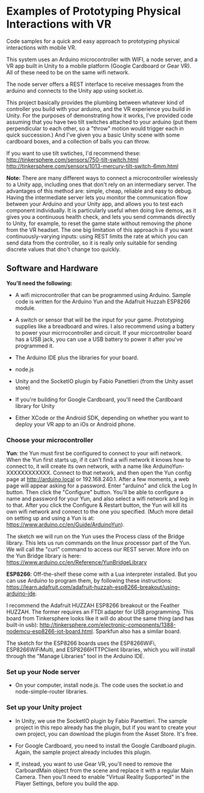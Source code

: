 # Examples of Prototyping Physical Interactions with VR

Code samples for a quick and easy approach to prototyping physical interactions with mobile VR.

This system uses an Arduino microcontroller with WIFI, a node server, and a VR app built in Unity to a mobile platform (Google Cardboard or Gear VR).  All of these need to be on the same wifi network.

The node server offers a REST interface to receive messages from the arduino and connects to the Unity app using socket.io.

This project basically provides the plumbing between whatever kind of controller you build with your arduino, and the VR experience you build in Unity. For the purposes of demonstrating how it works, I've provided code assuming that you have two tilt switches attached to your arduino (put them perpendicular to each other, so a "throw" motion would trigger each in quick succession.)  And I've given you a basic Unity scene with some cardboard boxes, and a collection of balls you can throw.

If you want to use tilt swtiches, I'd recommend these:
http://tinkersphere.com/sensors/750-tilt-switch.html
http://tinkersphere.com/sensors/1013-mercury-tilt-switch-6mm.html

**Note:** There are many different ways to connect a microcontroller wirelessly to a Unity app, including ones that don't rely on an intermediary server.  The advantages of this method are: simple, cheap, reliable and easy to debug.  Having the intermediate server lets you monitor the communication flow between your Arduino and your Unity app, and allows you to test each component individually.  It is particularly useful when doing live demos, as it gives you a continuous health check, and lets you send commands directly to Unity, for example, to reset the game state without removing the phone from the VR headset.  The one big limitation of this approach is if you want continuously-varying inputs: using REST limits the rate at which you can send data from the controller, so it is really only suitable for sending discrete values that dno't change too quickly.


## Software and Hardware

**You'll need the following:**

* A wifi microcontroller that can be programmed using Arduino.  Sample code is written for the Arduino Yun and the Adafruit Huzzah ESP8266 module.  

* A switch or sensor that will be the input for your game.  Prototyping supplies like a breadboard and wires.  I also recommend using a battery to power your micrrocontroller and circuit.  If your micrcontroller board has a USB jack, you can use a USB battery to power it after you've programmed it.

* The Arduino IDE plus the libraries for your board.

* node.js

* Unity and the SocketIO plugin by Fabio Panettieri (from the Unity asset store)

* If you're building for Google Cardboard, you'll need the Cardboard library for Unity

* Either XCode or the Android SDK, depending on whether you want to deploy your VR app to an iOs or Android phone.

### Choose your microcontroller

**Yun**:  the Yun must first be configured to connect to your wifi network.  When the Yun first starts up, if it can't find a wifi network it knows how to connect to, it will create its own network, with a name like ArduinoYun-XXXXXXXXXXXX. Connect to that network, and then open the Yun config page at http://arduino.local or 192.168.240.1. After a few moments, a web page will appear asking for a password. Enter "arduino" and click the Log In button.  Then click the "Configure" button.  You'll be able to configure a name and password for your Yun, and also select a wifi network and log in to that.  After you click the Configure & Restart button, the Yun will kill its own wifi network and connect to the one you specified.  (Much more detail on setting up and using a Yun is at: https://www.arduino.cc/en/Guide/ArduinoYun).  

The sketch we will run on the Yun uses the Process class of the Bridge library.  This lets us run commands on the linux processor part of the Yun.  We will call the "curl" command to access our REST server.  More info on the Yun Bridge library is here: https://www.arduino.cc/en/Reference/YunBridgeLibrary

**ESP8266**: Off-the-shelf these come with a Lua interpreter installed.  But you can use Arduino to program them, by following these instructions: https://learn.adafruit.com/adafruit-huzzah-esp8266-breakout/using-arduino-ide.

I recommend the Adafruit HUZZAH ESP8266 breakout or the Feather HUZZAH.  The former requires an FTDI adapter for USB programming.  This board from Tinkersphere looks like it will do about the same thing (and has built-in usb): http://tinkersphere.com/electronic-components/1388-nodemcu-esp8266-iot-board.html.  Sparkfun also has a similar board.

The sketch for the ESP8266 boards uses the ESP8266WiFi, ESP8266WiFiMulti, and ESP8266HTTPClient libraries, which you will install through the "Manage Libraries" tool in the Arduino IDE.

### Set up your Node server

* On your computer, install node.js.  The code uses the socket.io and node-simple-router libraries.

### Set up your Unity project

* In Unity, we use the SocketIO plugin by Fabio Panettieri.  The sample project in this repo already has the plugin, but if you want to create your own project, you can download the plugin from the Asset Store.  It's free.

* For Google Cardboard, you need to install the Google Cardboard plugin.  Again, the sample project already includes this plugin.  

* If, instead, you want to use Gear VR, you'll need to remove the CarboardMain object from the scene and replace it with a regular Main Camera.  Then you'll need to enable "Virtual Reality Supported" in the Player Settings, before you build the app.









